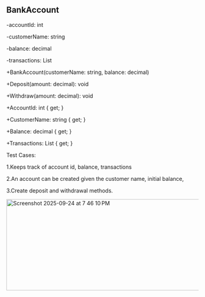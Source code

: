 BankAccount
--------------

-accountId: int

-customerName: string

-balance: decimal

-transactions: List<string>

+BankAccount(customerName: string, balance: decimal)

+Deposit(amount: decimal): void

+Withdraw(amount: decimal): void

+AccountId: int { get; }

+CustomerName: string { get; }

+Balance: decimal { get; }

+Transactions: List<string> { get; }

Test Cases:

1.Keeps track of account id, balance, transactions

2.An account can be created given the customer name, initial balance, 

3.Create deposit and withdrawal methods.


<img width="552" height="239" alt="Screenshot 2025-09-24 at 7 46 10 PM" src="https://github.com/user-attachments/assets/e06e27f5-5521-4937-9d3f-b765f34d622e" />
